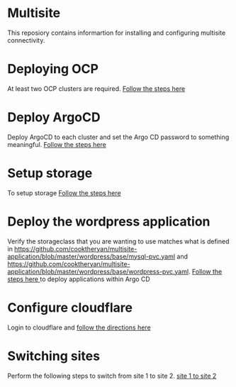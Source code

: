 # Multisite
This reposiory contains informartion for installing and configuring multisite connectivity.

# Deploying OCP
At least two OCP clusters are required. [ Follow the steps here ](./installation/README.md)

# Deploy ArgoCD
Deploy ArgoCD to each cluster and set the Argo CD password to something meaningful. [ Follow the steps here ](./argo-installation/README.md)

# Setup storage
To setup storage [ Follow the steps here ](./storage/README.md)

# Deploy the wordpress application
Verify the storageclass that you are wanting to use matches what is defined in https://github.com/cooktheryan/multisite-application/blob/master/wordpress/base/mysql-pvc.yaml and https://github.com/cooktheryan/multisite-application/blob/master/wordpress/base/wordpress-pvc.yaml. [ Follow the steps here ](./argo-apps/README.md) to deploy applications within Argo CD

# Configure cloudflare
Login to cloudflare and [ follow the directions here ](./load-balancing/README.md)

# Switching sites
Perform the following steps to switch from site 1 to site 2. [ site 1 to site 2](./failover/README.md)
